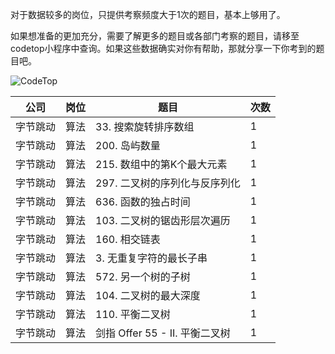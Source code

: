 对于数据较多的岗位，只提供考察频度大于1次的题目，基本上够用了。

如果想准备的更加充分，需要了解更多的题目或各部门考察的题目，请移至codetop小程序中查询。如果这些数据确实对你有帮助，那就分享一下你考到的题目吧。

![CodeTop](https://github.com/afatcoder/LeetcodeTop/blob/master/img/codetop.jpg)

| 公司   | 岗位 | 题目                        | 次数 |
|------|----|---------------------------|----|
| 字节跳动 | 算法 | 33\. 搜索旋转排序数组             | 1  |
| 字节跳动 | 算法 | 200\. 岛屿数量                | 1  |
| 字节跳动 | 算法 | 215\. 数组中的第K个最大元素         | 1  |
| 字节跳动 | 算法 | 297\. 二叉树的序列化与反序列化        | 1  |
| 字节跳动 | 算法 | 636\. 函数的独占时间             | 1  |
| 字节跳动 | 算法 | 103\. 二叉树的锯齿形层次遍历         | 1  |
| 字节跳动 | 算法 | 160\. 相交链表                | 1  |
| 字节跳动 | 算法 | 3\. 无重复字符的最长子串            | 1  |
| 字节跳动 | 算法 | 572\. 另一个树的子树             | 1  |
| 字节跳动 | 算法 | 104\. 二叉树的最大深度            | 1  |
| 字节跳动 | 算法 | 110\. 平衡二叉树               | 1  |
| 字节跳动 | 算法 | 剑指 Offer 55 \- II\. 平衡二叉树 | 1  |
